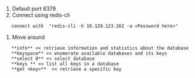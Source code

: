 1. Default port 6379
2. Connect using redis-cli
```
   connect with  "redis-cli -h 10.129.123.162 -a <Password here>"
```
1. Move around
```
   **info** << retrieve information and statistics about the database
   **keyspace** << enumerate available databases and its keys
   **select 0** << select database
   **keys ** << list all keys in a database
   **get <key>**  << retrieve a specific key
```